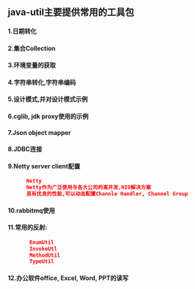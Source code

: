 ## java-util主要提供常用的工具包
#### 1.日期转化
#### 2.集合Collection
#### 3.环境变量的获取
#### 4.字符串转化,字符串编码
#### 5.设计模式,并对设计模式示例
#### 6.cglib, jdk proxy使用的示例
#### 7.Json object mapper
#### 8.JDBC连接
#### 9.Netty server client配置
```json
      Netty
      Netty作为广泛使用与各大公司的高并发,NIO解决方案
      具有优良的性能,可以动态配置Channle Handler, Channel Group


```

#### 10.rabbitmq使用
#### 11.常用的反射:
```json
       EnumUtil
       InvokeUtl
       MethodUtil
       TypeUtil
```
#### 12.办公软件office, Excel, Word, PPT的读写
